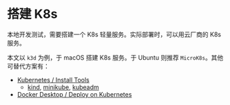 # 搭建 K8s

本地开发测试，需要搭建一个 K8s 轻量服务。实际部署时，可以用云厂商的 K8s 服务。

本文以 `k3d` 为例，于 macOS 搭建 K8s 服务。于 Ubuntu 则推荐 `MicroK8s`。其他可替代方案有：

- [Kubernetes / Install Tools](https://kubernetes.io/docs/tasks/tools/)
  - [kind](https://kind.sigs.k8s.io/), [minikube](https://minikube.sigs.k8s.io/), [kubeadm](https://kubernetes.io/docs/reference/setup-tools/kubeadm/)
- [Docker Desktop / Deploy on Kubernetes](https://docs.docker.com/desktop/kubernetes/)
